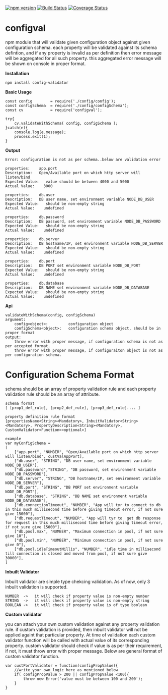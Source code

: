 [![npm version](https://badge.fury.io/js/configval.svg)](http://badge.fury.io/js/configval)
[![Build Status](https://travis-ci.org/krvikash35/configValidator.svg?branch=master)](https://travis-ci.org/krvikash35/configValidator)
[![Coverage Status](https://coveralls.io/repos/github/krvikash35/configValidator/badge.svg)](https://coveralls.io/github/krvikash35/configValidator)
# configval
npm module that will validate given configuration object against given configuration schema. each property will be validated against
its schema defintion, and if any property is invalid as per definition then error message will be aggregated for all such property.
this aggregated error message will be shown on console in proper format.

**Installation**
```
npm install config-validator
```

**Basic Usage**
```
const config        = require('./config/config');
const configSchema  = require('./config/configSchema');
const cv            = require('configval');

try{
    cv.validateWithSchema( config, configSchema );
}catch(e){
    console.log(e.message);
    process.exit(1);
}
```

**Output**
```
Error: configuration is not as per schema..below are validation error

properties:    app.port
Description:   Open/Available port on which http server will listen/bind
Expected Value:   value should be between 4000 and 5000
Actual Value:    3000

properties:    db.user
Description:   DB user name, set environment variable NODE_DB_USER
Expected Value:   should be non-empty string
Actual Value:    undefined

properties:    db.password
Description:   DB password, set environment variable NODE_DB_PASSWORD
Expected Value:   should be non-empty string
Actual Value:    undefined

properties:    db.server
Description:   DB hostname/IP, set environment variable NODE_DB_SERVER
Expected Value:   should be non-empty string
Actual Value:    undefined

properties:    db.port
Description:   DB PORT set environment variable NODE_DB_PORT
Expected Value:   should be non-empty string
Actual Value:    undefined

properties:    db.database
Description:   DB NAME set environment variable NODE_DB_DATABASE
Expected Value:   should be non-empty string
Actual Value:    undefined
```

**Api**
```
validateWithSchema(config, configSchema)
argument: 
    config<object>:         configuration object
    configSchema<object>:   configuration schema object, should be in proper format
output:
    throw error with proper message, if configuration schema is not as per accepted format.
    throw error with proper message, if configuraiton object is not as per configuration schema.
```

# Configuration Schema Format
schema should be an array of property validation rule and each property validation rule should be an array of attribute.
```
schema format
[ [prop1_def_rule], [prop2_def_rule], [prop3_def_rule].... ]

property definition rule format
[propertiesName<String><Mandatory>, InbuitValidator<String><Mandatory>, PropertyDescription<String><Mandatory>, CustomValidator<Function><optional>]

example
var myConfigSchema = 
[
    ["app.port", "NUMBER", "Open/Available port on which http server will listen/bind", custValAppPort],
    ["db.user", "STRING", "DB user name, set environment variable NODE_DB_USER"],
    ["db.password","STRING", "DB password, set environment variable NODE_DB_PASSWORD"],
    ["db.server", "STRING", "DB hostname/IP, set environment variable NODE_DB_SERVER"],
    ["db.port", "STRING", "DB PORT set environment variable NODE_DB_PORT"],
    ["db.database", "STRING", "DB NAME set environment variable NODE_DB_DATABASE"],
    ["db.connectionTimeout", "NUMBER", "App will tyr to connect to db in this much millisecond time before giving timeout error, if not sure give 15000"],
    ["db.requestTimeout", "NUMBER", "App will tyr to  get db response for request in this much millisecond time before giving timeout error, if not sure give 15000"],
    ["db.pool.max", "NUMBER", "Maximum connection in pool, if not sure give 10"],
    ["db.pool.min", "NUMBER", "Minimum connection in pool, if not sure give 0"],
    ["db.pool.idleTimeoutMillis", "NUMBER", "idle time in millisecond till connection is closed and moved from pool, if not sure give 30000"],
]
```
**Inbuilt Validator**

Inbuilt validator are simple type chekcing validation. As of now, only 3 inbuilt validation is supported.
```
NUMBER  ->   it will check if property value is non-empty number
STRING  ->   it will check if property value is non-empty string
BOOLEAN ->   it will check if property value is of type boolean
```

**Custom validator**

you can attach your own custom validation against any property validation rule. if custom validation is provided, then inbuilt 
validator will not be applied againt that particular property. At time of validation each custom validator function will be called with actual value of its corresponding property. custom validator should check if value is as per their requirement, if not, it must throw 
error with proper message. Below are general format of custom validator function.
```
var custPortValidator = function(configPropValue){
    //write your own logic here as mentioned below
    if( configPropValue > 200 || configPropValue <100){
        throw new Error('value must be between 100 and 200');
    }
}
```

